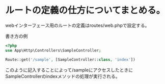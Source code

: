 # ルートの定義の仕方についてまとめる。
webインターフェース用のルートの定義はroutes/web.phpで設定する。<br>

書き方の例
```php
<?php
use App\Http\Controllers\SampleController;

Route::get('/sample', [SampleController::class, 'index'])
```
このように記入することによって/sampleにアクセスしたときにSampleControllerのindexメソッドの処理が実行される。